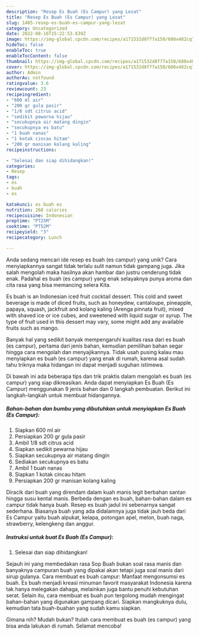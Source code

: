 ```yaml
---
description: "Resep Es Buah (Es Campur) yang Lezat"
title: "Resep Es Buah (Es Campur) yang Lezat"
slug: 1485-resep-es-buah-es-campur-yang-lezat
category: Uncategorized
date: 2022-08-16T15:22:53.639Z
image: https://img-global.cpcdn.com/recipes/a171532d8f77a150/680x482cq70/es-buah-es-campur-foto-resep-utama.jpg
hideToc: false
enableToc: true
enableTocContent: false
thumbnail: https://img-global.cpcdn.com/recipes/a171532d8f77a150/680x482cq70/es-buah-es-campur-foto-resep-utama.jpg
cover: https://img-global.cpcdn.com/recipes/a171532d8f77a150/680x482cq70/es-buah-es-campur-foto-resep-utama.jpg
author: Admin
authorAv: notfound
ratingvalue: 3.6
reviewcount: 23
recipeingredient:
- "600 ml air"
- "200 gr gula pasir"
- "1/8 sdt citrus acid"
- "sedikit pewarna hijau"
- "secukupnya air matang dingin"
- "secukupnya es batu"
- "1 buah nanas"
- "1 kotak cincau hitam"
- "200 gr manisan kolang kaling"
recipeinstructions:

- "Selesai dan siap dihidangkan!"
categories:
- Resep
tags:
- es
- buah
- es

katakunci: es buah es 
nutrition: 268 calories
recipecuisine: Indonesian
preptime: "PT25M"
cooktime: "PT52M"
recipeyield: "3"
recipecategory: Lunch

---
```





Anda sedang mencari ide resep es buah (es campur) yang unik? Cara menyiapkannya sangat tidak terlalu sulit namun tidak gampang juga. Jika salah mengolah maka hasilnya akan hambar dan justru cenderung tidak enak. Padahal es buah (es campur) yang enak selayaknya punya aroma dan cita rasa yang bisa memancing selera Kita.





Es buah is an Indonesian iced fruit cocktail dessert. This cold and sweet beverage is made of diced fruits, such as honeydew, cantaloupe, pineapple, papaya, squash, jackfruit and kolang kaling (Arenga pinnata fruit), mixed with shaved ice or ice cubes, and sweetened with liquid sugar or syrup. The type of fruit used in this dessert may vary, some might add any available fruits such as mango.

Banyak hal yang sedikit banyak mempengaruhi kualitas rasa dari es buah (es campur), pertama dari jenis bahan, kemudian pemilihan bahan segar hingga cara mengolah dan menyajikannya. Tidak usah pusing kalau mau menyiapkan es buah (es campur) yang enak di rumah, karena asal sudah tahu triknya maka hidangan ini dapat menjadi suguhan istimewa.






Di bawah ini ada beberapa tips dan trik praktis dalam mengolah es buah (es campur) yang siap dikreasikan. Anda dapat menyiapkan Es Buah (Es Campur) menggunakan 9 jenis bahan dan 0 langkah pembuatan. Berikut ini langkah-langkah untuk membuat hidangannya.

<!--inarticleads1-->

##### Bahan-bahan dan bumbu yang dibutuhkan untuk menyiapkan Es Buah (Es Campur):

1. Siapkan 600 ml air
1. Persiapkan 200 gr gula pasir
1. Ambil 1/8 sdt citrus acid
1. Siapkan sedikit pewarna hijau
1. Siapkan secukupnya air matang dingin
1. Sediakan secukupnya es batu
1. Ambil 1 buah nanas
1. Siapkan 1 kotak cincau hitam
1. Persiapkan 200 gr manisan kolang kaling


Diracik dari buah yang direndam dalam kuah manis legit berbahan santan hingga susu kental manis. Berbeda dengan es buah, bahan-bahan dalam es campur tidak hanya buah. Resep es buah jadul ini sebenarnya sangat sederhana. Biasanya buah yang ada didalamnya juga tidak jauh beda dari Es Campur yaitu buah alpukat, kelapa, potongan apel, melon, buah naga, strawberry, kelengkeng dan anggur. 

<!--inarticleads2-->

##### Instruksi untuk buat Es Buah (Es Campur):


1. Selesai dan siap dihidangkan!

Sejauh ini yang membedakan rasa Sop Buah bukan soal rasa manis dan banyaknya campuran buah yang dipakai akan tetapi juga soal manis dari sirup gulanya. Cara membuat es buah campur: Manfaat mengonsumsi es buah. Es buah menjadi kreasi minuman favorit masyarakat Indonesia karena tak hanya melegakan dahaga, melainkan juga bantu penuhi kebutuhan serat. Selain itu, cara membuat es buah pun tergolong mudah mengingat bahan-bahan yang digunakan gampang dicari. Siapkan mangkuknya dulu, kemudian tata buah-buahan yang sudah kamu siapkan. 

Gimana nih? Mudah bukan? Itulah cara membuat es buah (es campur) yang bisa anda lakukan di rumah. Selamat mencoba!
